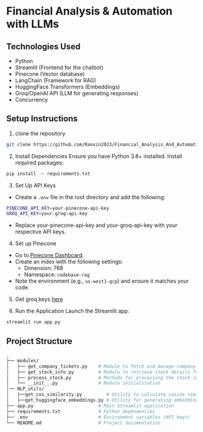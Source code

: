 # Financial Analysis & Automation with LLMs

## Technologies Used
- Python
- Streamlit (Frontend for the chatbot)
- Pinecone (Vector database)
- LangChain (Framework for RAG)
- HuggingFace Transformers (Embeddings)
- Groq/OpenAI API (LLM for generating responses)
- Concurrency

## Setup Instructions
1. clone the repository
```sh
git clone https://github.com/Ranxin2023/Financial_Analysis_And_Automation_with_LLMs_Ranxin
```

2. Install Dependencies
Ensure you have Python 3.8+ installed. Install required packages:
```sh
pip install -r requirements.txt
```

3. Set Up API Keys
- Create a `.env` file in the root directory and add the following:
```sh
PINECONE_API_KEY=your-pinecone-api-key
GROQ_API_KEY=your-groq-api-key
```

- Replace your-pinecone-api-key and your-groq-api-key with your respective API keys.

4. Set up Pinecone
- Go to [Pinecone Dashboard](https://app.pinecone.io/).
- Create an index with the following settings:
    - Dimension: 768
    - Namespace: `codebase-rag`
- Note the environment (e.g., `us-west1-gcp`) and ensure it matches your code.

5. Get groq keys [here](https://console.groq.com/keys)

6. Run the Application
Launch the Streamlit app:
```sh
streamlit run app.py

```

## Project Structure
```sh
.
├── modules/
│   ├── get_company_tickets.py    # Module to fetch and manage company tickers from external sources
│   ├── get_stock_info.py         # Module to retrieve stock details from Yahoo Finance and preprocess data
│   ├── process_stock.py          # Methods for processing the stock in serialization and parallelism
│   └── __init__.py               # Module initialization
│── NLP_utils/
│   ├──get_cos_similarity.py         # Utility to calculate cosine similarity between text embeddings
│   ├──get_huggingface_embeddings.py # Utility for generating embeddings using HuggingFace models
├── app.py                        # Main Streamlit application
├── requirements.txt              # Python dependencies
├── .env                          # Environment variables (API keys)
└── README.md                     # Project documentation

```


